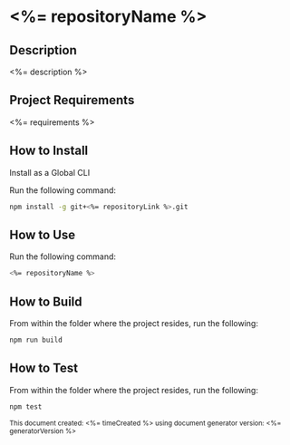 # <%= repositoryName %>

## Description 
<%= description %>

## Project Requirements
<%= requirements %>

## How to Install

Install as a Global CLI

Run the following command:
```bash
npm install -g git+<%= repositoryLink %>.git
```

<!--- TODO: Add Additional Installation/Set Up Instructions, then delete this comment  --->

## How to Use
Run the following command:
```bash
<%= repositoryName %>
```
<!--- TODO: Add Additional Information on How to use the tool/module

Including: The command and any arguements that need to be passed in while running the program

AND

Any other important info to know about the program

then delete this comment  --->

## How to Build
From within the folder where the project resides, run the following:
```bash
npm run build
```

## How to Test
From within the folder where the project resides, run the following:
```bash
npm test
```
<sub>This document created: <%= timeCreated %> using document generator version: <%= generatorVersion %><sub>

<!--- TODO: Review the readme for accuracy, then delete this comment--->